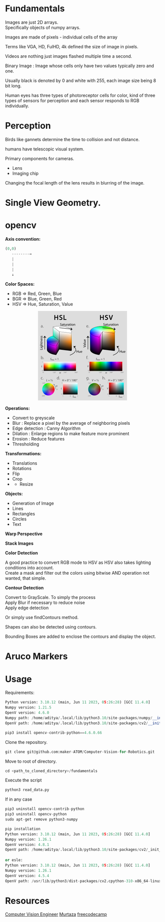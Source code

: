 # Fundamentals

Images are just 2D arrays.
<br>Specifically objects of numpy arrays.

Images are made of pixels - individual cells of the array

Terms like VGA, HD, FulHD, 4k defined the size of image in pixels.

Videos are nothing just images flashed multiple time a second.

Binary Image : Image whose cells only have two values typically zero and one.

Usually black is denoted by 0 and white with 255, each image size being 8 bit long. 

Human eyes has three types of photoreceptor cells for color, kind of three types of sensors for perception and each sensor responds to RGB individually. 


# Perception

Birds like gannets determine the time to collision and not distance.

humans have telescopic visual system.

Primary components for cameras.
- Lens
- Imaging chip

Changing the focal length of the lens results in blurring of the image.

# Single View Geometry.

# opencv

**Axis convention:**

```python
(0,0)
   --------→
   |
   |
   |
   ↓
```

**Color Spaces:**
- RGB => Red, Green, Blue
- BGR => Blue, Green, Red
- HSV => Hue, Saturation, Value

<p align="center">
	<img src="images/hsl_hsv.png" width="290" height="290"/>
</p>

**Operations:**
- Convert to greyscale
- Blur : Replace a pixel by the average of neighboring pixels 
- Edge detection : Canny Algorithm
- Dilation : Enlarge regions to make feature more prominent
- Erosion : Reduce features
- Thresholding

**Transformations:**
- Translations
- Rotations
- Flip
- Crop
- - Resize

**Objects:**
- Generation of Image
- Lines
- Rectangles
- Circles
- Text

**Warp Perspective**

**Stack Images**

**Color Detection**

A good practice to convert RGB mode to HSV as HSV also takes lighting conditions into account.
<br>
Create a mask and filter out the colors using bitwise AND operation not wanted, that simple.

**Contour Detection**

Convert to GrayScale. To simply the process
<br>
Apply Blur if necessary to reduce noise
<br>
Apply edge detection

Or simply use findContours method.

Shapes can also be detected using contours.

Bounding Boxes are added to enclose the contours and display the object.

# Aruco Markers

# Usage

Requirements:

```python
Python version: 3.10.12 (main, Jun 11 2023, 05:26:28) [GCC 11.4.0]
Numpy version: 1.21.5
OpenV version: 4.6.0
Numpy path: /home/aditya/.local/lib/python3.10/site-packages/numpy/__init__.py
OpenV path: /home/aditya/.local/lib/python3.10/site-packages/cv2/__init__.py

```

```python
pip3 install opencv-contrib-python==4.6.0.66
```

Clone the repository.

```python
git clone git@github.com:maker-ATOM/Computer-Vision-for-Robotics.git
```

Move to root of directory.
```python
cd <path_to_cloned_directory>/fundamentals
```

Execute the script
```python
python3 read_data.py
```

If in any case
```python
pip3 uninstall opencv-contrib-python
pip3 uninstall opencv-python
sudo apt-get remove python3-numpy
```

```python
pip installation
Python version: 3.10.12 (main, Jun 11 2023, 05:26:28) [GCC 11.4.0]
Numpy version: 1.26.1
OpenV version: 4.8.1
OpenV path: /home/aditya/.local/lib/python3.10/site-packages/cv2/_init_.py

or esle:
Python version: 3.10.12 (main, Jun 11 2023, 05:26:28) [GCC 11.4.0]
Numpy version: 1.26.1
OpenV version: 4.5.4
OpenV path: /usr/lib/python3/dist-packages/cv2.cpython-310-x86_64-linux-gnu.so
```
# Resources

[Computer Vision Engineer](https://www.youtube.com/watch?v=eDIj5LuIL4A)
[Murtaza](https://www.youtube.com/watch?v=WQeoO7MI0Bs)
[freecodecamp](https://www.youtube.com/watch?v=oXlwWbU8l2o)